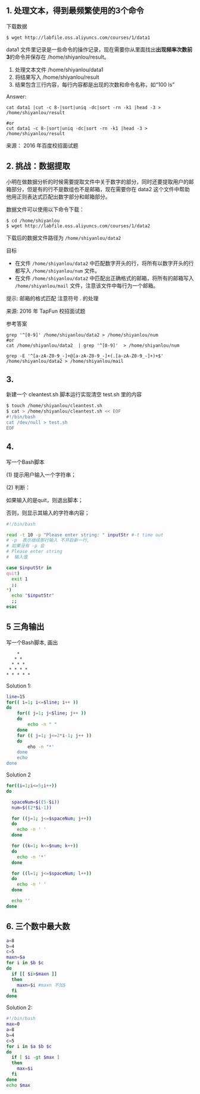 ## 1. 处理文本，得到最频繁使用的3个命令

下载数据
```shell
$ wget http://labfile.oss.aliyuncs.com/courses/1/data1
```

data1 文件里记录是一些命令的操作记录，现在需要你从里面找出**出现频率次数前3**的命令并保存在 /home/shiyanlou/result。

1. 处理文本文件 /home/shiyanlou/data1
2. 将结果写入 /home/shiyanlou/result
3. 结果包含三行内容，每行内容都是出现的次数和命令名称，如“100 ls”

Answer: 
```shell
cat data1 |cut -c 8-|sort|uniq -dc|sort -rn -k1 |head -3 > /home/shiyanlou/result

#or
cut data1 -c 8-|sort|uniq -dc|sort -rn -k1 |head -3 > /home/shiyanlou/result
```

来源： 2016 年百度校招面试题


## 2. 挑战：数据提取

小明在做数据分析的时候需要提取文件中关于数字的部分，同时还要提取用户的邮箱部分，但是有的行不是数组也不是邮箱，现在需要你在 data2 这个文件中帮助他用正则表达式匹配出数字部分和邮箱部分。

数据文件可以使用以下命令下载：
```shell
$ cd /home/shiyanlou
$ wget http://labfile.oss.aliyuncs.com/courses/1/data2
```
下载后的数据文件路径为 ```/home/shiyanlou/data2```

目标
- 在文件 ```/home/shiyanlou/data2``` 中匹配数字开头的行，将所有以数字开头的行都写入 ```/home/shiyanlou/num``` 文件。
- 在文件 ```/home/shiyanlou/data2``` 中匹配出正确格式的邮箱，将所有的邮箱写入 ```/home/shiyanlou/mail``` 文件，注意该文件中每行为一个邮箱。

提示: 邮箱的格式匹配 注意符号 . 的处理

来源: 2016 年 TapFun 校招面试题

参考答案
```shell
grep '^[0-9]' /home/shiyanlou/data2 > /home/shiyanlou/num
#or 
cat /home/shiyanlou/data2  | grep '^[0-9]'  > /home/shiyanlou/num

grep -E '^[a-zA-Z0-9_-]+@[a-zA-Z0-9_-]+(.[a-zA-Z0-9_-]+)+$' /home/shiyanlou/data2 > /home/shiyanlou/mail

```

## 3.  

新建一个 cleantest.sh 脚本运行实现清空 test.sh 里的内容

```bash
$ touch /home/shiyanlou/cleantest.sh
$ cat > /home/shiyanlou/cleantest.sh << EOF
#!/bin/bash
cat /dev/null > test.sh
EOF
```


## 4. 

写一个Bash脚本

(1) 提示用户输入一个字符串；

(2) 判断：

如果输入的是quit，则退出脚本；

否则，则显示其输入的字符串内容；

```bash
#!/bin/bash

read -t 10 -p "Please enter string: " inputStr #-t time out
# -p  表示继续那行输入 不开启新一行, 
# 如果没有 -p 会
# Please enter string
#  输入值

case $inputStr in
quit) 
  exit 1
  ;; 
*)
  echo "$inputStr"
  ;;
esac
```

## 5 三角输出

写一个Bash脚本, 画出
```
    *
   * *
  * * *
 * * * *
* * * * *
```

Solution 1: 

```bash
line=15
for(( i=1; i<=$line; i++ ))
do 
    for(( j=1; j<$line; j++ ))
    do 
        echo -n " "
    done
    for (( j=1; j<=2*i-1; j++ ))
    do 
        eho -n "*'
    done
    echo 
done 

```



Solution 2

```bash
for((i=1;i<=5;i++))
do

  spaceNum=$((5-$i))
  num=$((2*$i-1))

  for ((j=1; j<=$spaceNum; j++))
  do
    echo -n ' '
  done

  for ((k=1; k<=$num; k++))
  do
    echo -n '*'
  done

  for ((l=1; j<=$spaceNum; l++))
  do
    echo -n ' '
  done

  echo ''
done
```

## 6. 三个数中最大数

```bash
a=8
b=4
c=5
maxn=$a
for i in $b $c
do 
  if [[ $i>$maxn ]]
  then 
    maxn=$i #maxn 不加$
  fi
done
```

Solution 2:

```bash
#!/bin/bash
max=0
a=8
b=4
c=5
for i in $a $b $c
do 
  if [ $i -gt $max ]
  then 
    max=$i
  fi
done
echo $max
```


